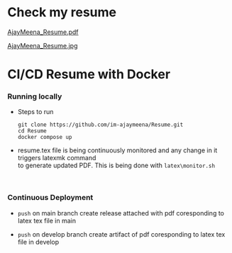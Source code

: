 # Check my resume

[AjayMeena_Resume.pdf](https://github.com/im-ajaymeena/Resume/releases/download/latest/AjayMeena_Resume.pdf)

[AjayMeena_Resume.jpg](https://github.com/im-ajaymeena/Resume/releases/download/latest/AjayMeena_Resume.jpg)



# CI/CD Resume with Docker

### Running locally
- Steps to run
    ``` 
    git clone https://github.com/im-ajaymeena/Resume.git 
    cd Resume 
    docker compose up 
    ```
- resume.tex file is being continuously monitored and any change in it triggers latexmk command <br />  to generate updated PDF. This is being done with ```latex\monitor.sh```

<br />

### Continuous Deployment
- `push` on main branch create release attached with pdf coresponding to latex tex file in main

- `push` on develop branch create artifact of pdf coresponding to latex tex file in develop
